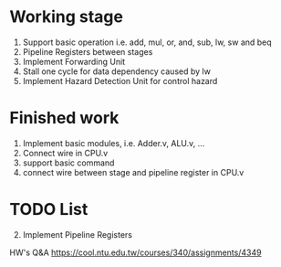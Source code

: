 # Working stage
1. Support basic operation i.e. add, mul, or, and, sub, lw, sw and beq
2. Pipeline Registers between stages
3. Implement Forwarding Unit
4. Stall one cycle for data dependency caused by lw
5. Implement Hazard Detection Unit for control hazard

# Finished work
1. Implement basic modules, i.e. Adder.v, ALU.v, ...
2. Connect wire in CPU.v
3. support basic command
4. connect wire between stage and pipeline register in CPU.v 

# TODO List
2. Implement Pipeline Registers

HW's Q&A
https://cool.ntu.edu.tw/courses/340/assignments/4349
